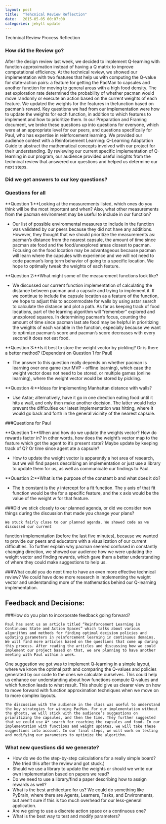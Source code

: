 ```yaml
---
layout: post
title:  "Tehcnical Review Reflection"
date:   2015-05-05 00:07:00
categories: jekyll update
---
```


 Technical Review Process Reflection

### How did the Review go?

After the design review last week, we decided to implement Q-learning with function approximation instead of having a Q matrix to improve computational efficiency. At the technical review, we showed our implementation with two features that help us with computing the Q-value for state-action pairs: a feature for getting the PacMan to capsules and another function for moving to general areas with a high food density. The set exploration rate determined the probability of whether pacman would move randomly or execute an action based on the current weights of each feature. We updated the weights for the features in thefunction based on pacman’s reward. Key questions we had from our implementation were how to update the  weights for each function, in addition to which features to implement and how to prioritize them. In our Preparation and Framing document, we broke these questions up into questions for everyone, which were at an appropriate level for our peers, and questions specifically for Paul, who has expertise in reinforcement learning. 
We provided our audience context with a Reinforcement Learning: Q-Learning Adaptation Guide to abstract the mathematical concepts involved with our project for their understanding. By reviewing our current specific implementation of Q-learning in our program, our audience provided useful insights from the technical review that answered our questions and helped us determine our next steps.

### Did we get answers to our key questions?
### Questions for all
**Question 1:**Looking at the measurements listed, which ones do you think will be the most important and when? Also, what other measurements from the pacman environment may be useful to include in our function?
* Our list of possible environmental measures to include in the function was validated by our peers because they did not have any additions. However, they thought that we should prioritize the measurements as: pacman’s distance from the nearest capsule, the amount of time since pacman ate food and the food/unexplored areas closest to pacman. Focusing on the food location may be advantageous because pacman will learn where the capsules with experience and we will not need to code pacman’s long term behavior of going to a specific location. We hope to optimally tweak the weights of each feature. 

**Question 2:**What might some of the measurement functions look like?
* We discussed our current  function implementation of calculating the distance between pacman and a capsule and trying to implement it. If we continue to include the capsule location as a feature of the  function, we hope to adjust this to accommodate for walls by using astar search to calculate the distance and plot a path. As far as keeping track of food locations, part of the learning algorithm will “remember” explored and unexplored squares. In determining pacman’s focus, counting the amount of time since pacman last ate food may be helpful in prioritizing the weights of each variable in the  function, especially because we want to optimize pacman’s score and pacman’s score decreases with every second it does not eat food.

**Question 3:**Is it best to store the weight vector by pickling? Or is there a better method? (Dependent on Question 1 for Paul)
* The answer to this question really depends on whether pacman is learning over one game (our MVP - offline learning), which case the weight vector does not need to be stored, or multiple games (online learning), where the weight vector would be stored by pickling. 

**Question 4:**Ideas for implementing Manhattan distance with walls?
* Use Astar; alternatively, have it go in one direction eating food until it hits a wall, and only then make another decision. The latter would help prevent the difficulties our latest implementation was hitting, where it would go back and forth in the general vicinity of the nearest capsule.

###Questions for Paul

**Question 1:**When and how do we  update the weights vector? How do rewards factor in? In other words, how does the weight’s vector map to the feature which got the agent to it’s present state? Maybe update by keeping track of Q? Or time since agent ate a capsule?
* How to update the weight vector is apparently a hot area of research, but we will find papers describing an implementation or just use a library to update them for us, as well as communicate our findings to Paul.
 
**Question 2:**What is the purpose  of the constant b and what does it do?
* The b constant is the y intercept for a fit function. The y axis of that fit function would be the for a specific feature, and the x axis would be the value of the weight w for that feature. 


###Did we stick closely to our planned agenda, or did we consider new things during the discussion that made you change your plans?

	We stuck fairly close to our planned agenda. We showed code as we discussed our current  
function implementation (before the last five minutes), because we wanted to provide our peers and educators with a visualization of our current difficulties. To further explain why pacman seemed confused in constantly changing direction, we showed our audience how we were updating the weight vector and finding rewards, which gave them a better understanding of where they could make suggestions to help us. 

###What could you do next time to have an even more effective technical review?
	We could have done more research in implementing the weight vector and understanding more of the mathematics behind our Q-learning implementation. 


## Feedback and Decisions:
###How do you plan to incorporate feedback going forward?


	Paul has sent us an article titled “Reinforcement Learning in Continuous State and Action Spaces” which talks about various algorithms and methods for finding optimal decision policies and updating parameters in reinforcement learning in continuous domains. We will find more articles based on the questions that come up during this process. After reading the articles and discussing how we could implement our project based on that, we are planning to have another meeting with Paul within a week.
One suggestion we got was to implement Q-learning in a simple layout, where we know the optimal path and comparing the Q-values and policies generated by our code to the ones we calculate ourselves. This could help us enhance our understanding about how functions compute Q-values and which function leads to what result. This should give us clearer view on how to move forward with function approximation techniques when we move on to more complex layouts.

	The discussion with the audience in the class was useful to understand the key strategies for winning PacMan. For our implementation without the ghosts, we will stick with the audience’s suggestions on prioritizing the capsules, and then the time. They further suggested that we could use A* search for reaching the capsules and food. In our implementation with functions and weight updates, we will take these suggestions into account. In our final steps, we will work on testing and modifying our parameters to optimize the algorithm. 


### What new questions did we generate?
* How do we do the step-by-step calculations for a really simple board? (We tried this after the review and got stuck.)
* Should we use a library to update the weights or should we write our own implementation based on papers we read?
* Do we need to use a library/find a paper describing how to assign rewards as well? 
* What is the best architecture for us? We could do something like PyBrain, where there are Agents, Learners, Tasks, and Environments, but aren’t sure if this is too much overhead for our less-general application.
* Are we going to use a discrete action space or a continuous one?
* What is the best way to test and modify parameters?

